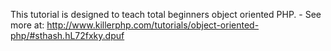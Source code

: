 This tutorial is designed to teach total beginners object oriented	PHP. - See more at: http://www.killerphp.com/tutorials/object-oriented-php/#sthash.hL72fxky.dpuf